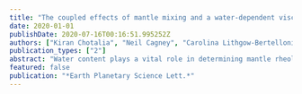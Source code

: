 ```yaml
---
title: "The coupled effects of mantle mixing and a water-dependent viscosity on the surface ocean"
date: 2020-01-01
publishDate: 2020-07-16T00:16:51.995252Z
authors: ["Kiran Chotalia", "Neil Cagney", "Carolina Lithgow-Bertelloni", "John Brodholt"]
publication_types: ["2"]
abstract: "Water content plays a vital role in determining mantle rheology and thus mantle convection and plate tectonics. Most parameterised convection models predict that Earth initially underwent a period of rapid degassing and heating, followed by a slow and sustained period of regassing and cooling. However, these models assume water is instantaneously mixed and homogeneously distributed into the mantle. This is a limitation because the mixing time for water entering and leaving the mantle is a function of the Rayleigh number which varies dramatically with water content, temperature, and through time. Here we present an adapted parametrised model (Crowley et al., 2011) to include the coupled effects of the time scale of mixing with a water-dependent viscosity. We consider two mixing types: first, where the mixing time is constant throughout the model and second, where mixing time varies as a response to an evolving Rayleigh number. We find that, facilitated by the effects of water content in the melt region at mid-ocean ridges, a constant mixing time can induce long periods of degassing. The inclusion of a variable mixing time dependent on the Rayleigh number acts to limit the period of degassing and also results in more water being stored in the mantle and less at the surface than in both the constant and instantaneous mixing cases. Mixing time cannot be more than 2 billion years as large mixing times trap water in the mantle, leaving a dry surface. Even small changes in the surface ocean induced by mixing times on the order of 0.1 Gyrs can cause changes in the global-mean sea level on the order of 10's of metres. These changes in sea level could easily uncover topographic highs in the bathymetry, potentially aiding sub-aerial erosion a process thought to be important in early Earth evolution. Even in this relatively simple model, the inclusion of a mixing time between water entering and leaving the mantle creates a more dynamic water cycle. (C) 2019 Elsevier B.V. All rights reserved."
featured: false
publication: "*Earth Planetary Science Lett.*"
---
```



